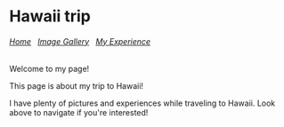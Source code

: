 # Hawaii trip
<body>
  <h6>
    <a href="https://mtbed.github.io/bledsolm9773/index">Home</a> &nbsp; <a href="https://mtbed.github.io/bledsolm9773/image">Image Gallery</a> &nbsp; <a href="https://mtbed.github.io/bledsolm9773/myexperience">My Experience</a>
  </h6>
    
  
  <p>Welcome to my page!</p>
  <p>This page is about my trip to Hawaii!</p>

  <p>I have plenty of pictures and experiences while traveling to Hawaii. Look above to navigate if you're interested!</p>
  </body>
  
